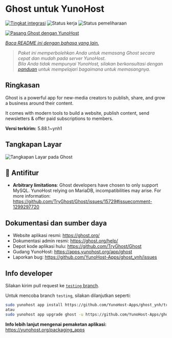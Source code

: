 <!--
N.B.: README ini dibuat secara otomatis oleh <https://github.com/YunoHost/apps/tree/master/tools/readme_generator>
Ini TIDAK boleh diedit dengan tangan.
-->

# Ghost untuk YunoHost

[![Tingkat integrasi](https://dash.yunohost.org/integration/ghost.svg)](https://ci-apps.yunohost.org/ci/apps/ghost/) ![Status kerja](https://ci-apps.yunohost.org/ci/badges/ghost.status.svg) ![Status pemeliharaan](https://ci-apps.yunohost.org/ci/badges/ghost.maintain.svg)

[![Pasang Ghost dengan YunoHost](https://install-app.yunohost.org/install-with-yunohost.svg)](https://install-app.yunohost.org/?app=ghost)

*[Baca README ini dengan bahasa yang lain.](./ALL_README.md)*

> *Paket ini memperbolehkan Anda untuk memasang Ghost secara cepat dan mudah pada server YunoHost.*  
> *Bila Anda tidak mempunyai YunoHost, silakan berkonsultasi dengan [panduan](https://yunohost.org/install) untuk mempelajari bagaimana untuk memasangnya.*

## Ringkasan

Ghost is a powerful app for new-media creators to publish, share, and grow a business around their content.

It comes with modern tools to build a website, publish content, send newsletters & offer paid subscriptions to members.


**Versi terkirim:** 5.88.1~ynh1

## Tangkapan Layar

![Tangkapan Layar pada Ghost](./doc/screenshots/screenshot.png)

## :red_circle: Antifitur

- **Arbitrary limitations**: Ghost developers have chosen to only support MySQL. YunoHost relying on MariaDB, incompatibilities may arise. For more information: https://github.com/TryGhost/Ghost/issues/15729#issuecomment-1299297720

## Dokumentasi dan sumber daya

- Website aplikasi resmi: <https://ghost.org/>
- Dokumentasi admin resmi: <https://ghost.org/help/>
- Depot kode aplikasi hulu: <https://github.com/TryGhost/Ghost>
- Gudang YunoHost: <https://apps.yunohost.org/app/ghost>
- Laporkan bug: <https://github.com/YunoHost-Apps/ghost_ynh/issues>

## Info developer

Silakan kirim pull request ke [`testing` branch](https://github.com/YunoHost-Apps/ghost_ynh/tree/testing).

Untuk mencoba branch `testing`, silakan dilanjutkan seperti:

```bash
sudo yunohost app install https://github.com/YunoHost-Apps/ghost_ynh/tree/testing --debug
atau
sudo yunohost app upgrade ghost -u https://github.com/YunoHost-Apps/ghost_ynh/tree/testing --debug
```

**Info lebih lanjut mengenai pemaketan aplikasi:** <https://yunohost.org/packaging_apps>
